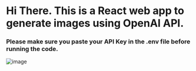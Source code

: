 # Hi There. This is a React web app to generate images using OpenAI API.

### Please make sure you paste your API Key in the .env file before running the code.

![image](https://github.com/Priti-28/Image-Generator/assets/79038117/57812017-3dec-4ff0-9854-f5b4a5946043)
